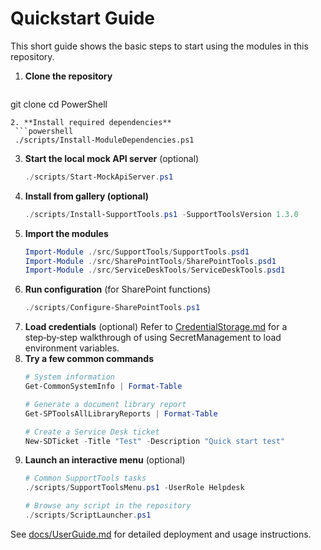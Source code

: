 # Quickstart Guide

This short guide shows the basic steps to start using the modules in this repository.

1. **Clone the repository**
   ```powershell
 git clone <repository-url>
 cd PowerShell
  ```
2. **Install required dependencies**
   ```powershell
   ./scripts/Install-ModuleDependencies.ps1
   ```
3. **Start the local mock API server** (optional)
   ```powershell
   ./scripts/Start-MockApiServer.ps1
   ```
4. **Install from gallery (optional)**
   ```powershell
   ./scripts/Install-SupportTools.ps1 -SupportToolsVersion 1.3.0
   ```
5. **Import the modules**
   ```powershell
   Import-Module ./src/SupportTools/SupportTools.psd1
   Import-Module ./src/SharePointTools/SharePointTools.psd1
   Import-Module ./src/ServiceDeskTools/ServiceDeskTools.psd1
   ```
6. **Run configuration** (for SharePoint functions)
   ```powershell
   ./scripts/Configure-SharePointTools.ps1
   ```
7. **Load credentials** (optional)
   Refer to [CredentialStorage.md](CredentialStorage.md) for a step‑by‑step
   walkthrough of using SecretManagement to load environment variables.
8. **Try a few common commands**
   ```powershell
   # System information
   Get-CommonSystemInfo | Format-Table

   # Generate a document library report
   Get-SPToolsAllLibraryReports | Format-Table

   # Create a Service Desk ticket
   New-SDTicket -Title "Test" -Description "Quick start test"
   ```
9. **Launch an interactive menu** (optional)
   ```powershell
   # Common SupportTools tasks
   ./scripts/SupportToolsMenu.ps1 -UserRole Helpdesk

   # Browse any script in the repository
   ./scripts/ScriptLauncher.ps1
   ```

See [docs/UserGuide.md](UserGuide.md) for detailed deployment and usage instructions.
